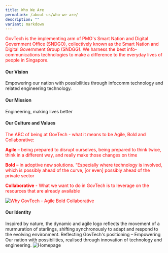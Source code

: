 ```yaml
---
title: Who We Are
permalink: /about-us/who-we-are/
description: ""
variant: markdown
---
```

<font color="*#ff0000**"> GovTech is the implementing arm of PMO's Smart Nation and Digital Government Office (SNDGO), collectively known as the Smart Nation and Digital Government Group (SNDGG). We harness the best info-communications technologies to make a difference to the everyday lives of people in Singapore.</font>

#### Our Vision 
Empowering our nation with possibilities through infocomm technology and related engineering technology.

#### Our Mission 
Engineering, making lives better 

  #### Our Culture and Values
<font color="#ff0000"> The ABC of being at GovTech - what it means to be Agile, Bold and Collaborative:

**Agile** – being prepared to disrupt ourselves, being prepared to think twice, think in a different way, and really make those changes on time

**Bold** – in adoptive new solutions. “Especially where technology is involved, which is possibly ahead of the curve, \[or even\] possibly ahead of the private sector 

**Collaborative** - What we want to do in GovTech is to leverage on the resources that are already available

![Why GovTech - Agile Bold Collaborative](https://d33wubrfki0l68.cloudfront.net/0890b9de0a61180d936795cffad20b4462f68c21/90386/images/careers/why-govtech-abc.png)
</font> 

#### Our Identity


Inspired by nature, the dynamic and agile logo reflects the movement of a murmuration of starlings, shifting synchronously to adapt and respond to the evolving environment. Reflecting GovTech's positioning – Empowering Our nation with possibilities, realised through innovation of technology and engineering. 
![Homepage](https://d33wubrfki0l68.cloudfront.net/7b7e8b84b8180770131a2838266cc18409b22293/545c3/images/logo_govtech_hort.gif)